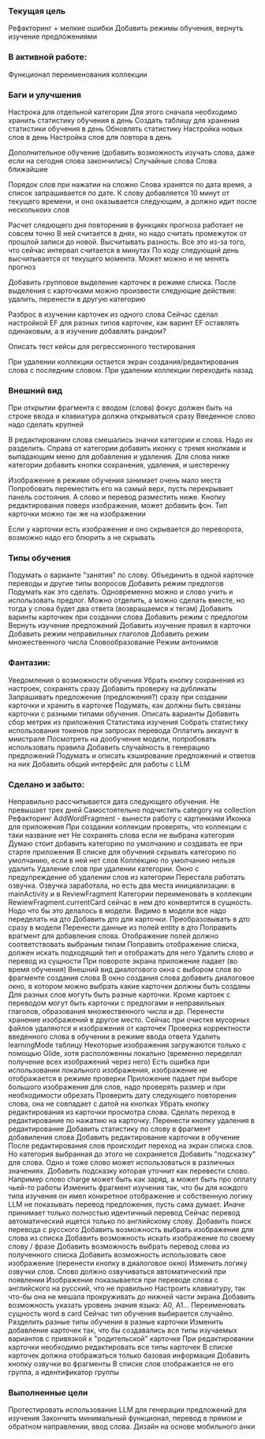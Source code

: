
### Текущая цель

Рефакторинг + мелкие ошибки
Добавить режимы обучения, вернуть изучение предложениями

### В активной работе:

Функционал переименования коллекции

### Баги и улучшения

Настрока для отдельной категории
    Для этого сначала необходимо хранить статистику обучения в день
        Создать таблицу для хранения статистики обучения в день
        Обновлять статистику
    Настройка новых слов в день
    Настройка слов для повтора в день

Дополнительное обучение (добавить возможность изучать слова, даже если на сегодня слова закончились)
    Случайные слова
    Слова ближайшие

Порядок слов при нажатии на сложно
    Слова хранятся по дата время, а список запрашивается по дате. К слову добавляется 10 минут от текущего времени, и оно оказывается следующим, а должно идит после несколькоих слов

Расчет следющего дня повторения в функциях прогноза работает не совсем точно
    В ней считается в днях, но надо считать промежуток от прошлой записи до новой. Высчитывать разность. Все это из-за того, что сейчас интервал считается в минутах
    По коду следующий день высчитывается от текущего момента. Может можно и не менять прогноз

Добавить групповое выделение карточек в режиме списка. После выделения с карточками можно произвести следующие действия: удалить, перенести в другую категорию

Разброс в изучении карточек из одного слова
    Сейчас сделал настройкой EF для разных типов карточек, как варинт EF оставлять одинаковым, а в изучение добавлять рандом?

Описать тест кейсы для регрессионного тестирования

При удалении коллекции остается экран создания/редактирования слова с последним словом. При удалении коллекции переходить назад

### Внешний вид

При открытии фрагмента с вводом (слова) фокус должен быть на строке ввода и клавиатура должна открываться сразу
Введенное слово надо сделать крупней

В редактировании слова смешались значки категории и слова. Надо их разделить. Справа от категории добавить иконку с тремя кнопками и выпадающим меню для добавления и удаления. Для слова ниже категории добавить кнопки сохранения, удаления, и шестеренку

Изображение в режиме обучения занимает очень мало места
    Попробовать переместить его на самый верх, пусть перекрывает панель состояния. А слово и перевод разместить ниже. Кнопку редактирования поверх изображения, может добавить фон. Тип карточки можно так же на изображении

Если у карточки есть изображение и оно скрывается до переворота, возможно надо его блюрить а не скрывать

### Типы обучения

Подумать о варианте "занятия" по слову. Объединить в одной карточке переводы и другие типы вопросов
Добавить режим предлогов
    Подумать как это сделать. Одновременно можно и слово учить и использовать предлог. Можно отделить, а можно сделать вместе, но тогда у слова будет два ответа (возвращаемся к тегам)
    Добавить варинты карточкек при создании слова
    Добавить режим с предлогом
Вернуть изучение предложений
Добавить изучение правил в карточки
Добавить режим неправильных глаголов
Добавить режим множественного числа
Словообразование
    Режим антонимов

### Фантазии:

Уведомления о возможности обучения
Убрать кнопку сохранения из настроек, сохранять сразу
Добавить проверку на дубликаты
Запрашивать предложение (предложения?) сразу при создании карточки и хранить в карточке
Подумать, как должны быть связаны карточки с разными типами обучения. Описать варианты
Добавить сбор метрик из приложения
Статистика изучения
Собрать статистику использования токенов при запросах перевода
Оплатить аккаунт в миистрале
Посмотреть на дообучение модели, попробовать использовать правила
Добавить случайность в генерацию предложений
Подумать и описать кэширование предложений и ответов на них
Добавить общий интерфейс для работы с LLM

### Сделано и забыто:

Неправильно рассчитывается дата следующего обучения. Не превышает трех дней
Самостоятельно подчистить category на collection
Рефакторинг AddWordFragment - вынести работу с картинками
Иконка для приложения
При создании коллекции проверять, что коллекции с таки название нет
Не сохранять слова если не выбрана категория
    Думаю стоит добавить категорию по умолчанию и создавать ее при старте приложения
    В списке для обучения скрывать категорию по умолчанию, если в ней нет слов
    Коллекцию по умолчанию нельзя удалить
Удаление слов при удалении категории. Окно с предупреждение об удалении слов из категории
Перестала работать озвучка. Озвучка заработала, но есть два места инициализации: в mainActivity и в ReviewFragment
Категории переименовать в коллекции
RewiewFragment.currentCard сейчас в нем дто конвертится в сущность. Нодо что бы это делалось в модели. Видимо в модели все надо переделать на дто
Добавить дто для карточки. Преобразовывать в дто сразу в модели
    Перенести данные из полей entity в дто
    Поправить врагмент для добавления слова. Отображение полей должно соответствовать выбраным типам
    Поправить отображение списка, должен искать подходящий тип и отображать для него
    Удалить слово и перевод из сущности
При повороте экрана приложение падает (во время обучения)
Внешний вид диалогового окна с выбором слов во фрагменте создания слова
В окно создания слова добавить диалоговое окно, в котором можно выбрать какие карточки должны быть созданы
    Для разных слов могуть быть разные карточки. Кроме картоек с переводом могут быть карточки с предлогами и неправильных глаголов, образования множественного числа и др.
Перенести хранение изображений в другое место. Сейчас при очистке мусорных файлов удаляются и изображения от карточек
Проверка корректности введенного слова в обучении в режиме ввода ответа
Удалить learningMode таблицу
Некоторые изображения загружаются только с помощью Glide, хотя расположенны локально (временно переделал получение всех изображений через него)
Есть ошибка при использовании локального изображения, изображение не отображается в режиме проверки
Приложение падает при выборе большого изображения для слов, надо проверять размер и при необходимости обрезать
Проверить дату следующего повторения слова, она не совпадает с датой на кнопках
Убрать кнопку редактирования из карточки просмотра слова. Сделать переход в редактирование по нажатию на карточку. Перенести кнопку удаления в редактирование
Добавить статистику по слову в фрагмент добавиления слова
Добавить редактирование карточки в обучение
После редактирования слов происходит переход на экран списка слов. Но категория выбранная до этого не сохраняется
Добавить "подсказку" для слова. Одно и тоже слово может использоваться в различных значениях. Добавить подсказку которая уточнит как перевести слово. Например слово charge может быть как заряд, а может быть про оплату чьей-то работы
Изменить фрагмент изучения так, что бы для кождого типа изучения он имел конкретное отображение и собственную логику
LLM не показывать перевод предложения, пусть сама думает. Иначе принимает только полностью идентичный перевод
Сейчас перевод автоматический ищется только по английскому слову. Добавить поиск перевода с русского
Добавить возможность выбрать изображение для слова из списка
Добавить возможность искать изображение по своему слову / фразе
Добавить возможность выбрать перевод слова из полученного списка
Добавить возможность использовать свое изображение (перенести кнопку в диалоговое окно)
Изменить логику озвучки слов. Слово должно озвучиваться автоматический при появлении
Изображение показывается при переводе слова с английского на русский, что не правильно
Настроить клавиатуру, так что-бы она не мешала прокруживать до нижней части экрана
Добавить возможность указать уровень знания языка: A0, A1...
Переименовать сущность word в card
Сейчас тип обучения выбирается случайно. Разделить разные типы обучения в разные карточки
Изменить добавление карточек так, что бы создавались все типы изучаемых вариантов с привязкой к "родительской" карточке
При редактировании карточки необходимо редактировать все типы карточек
В списке карточек должна отображаться только базовая информация
Добавить кнопку озвучки во фрагменты
В списке слов отображается не его группа, а идентификатор группы

### Выполненные цели

Протестировать использование LLM для генерации предложений для изучения
Закончить минимальный функционал, перевод в прямом и обратном направлении, ввод слова.
Дизайн на основе мобильного анки